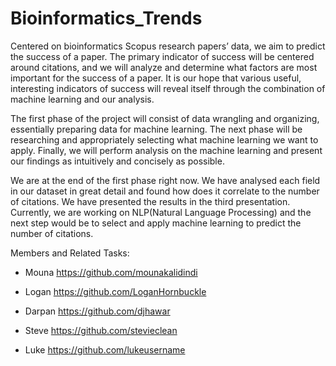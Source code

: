 # Bioinformatics_Trends
Centered on bioinformatics Scopus research papers’ data, we aim to predict the success of a paper.  The primary indicator of success will be centered around citations, and we will analyze and determine what factors are most important for the success of a paper.  It is our hope that various useful, interesting indicators of success will reveal itself through the combination of machine learning and our analysis.

The first phase of the project will consist of data wrangling and organizing, essentially preparing data for machine learning.  The next phase will be researching and appropriately selecting what machine learning we want to apply.  Finally, we will perform analysis on the machine learning and present our findings as intuitively and concisely as possible.

We are at the end of the first phase right now. We have analysed each field in our dataset in great detail and found how does it correlate to the number of citations. We have presented the results in the third presentation. Currently, we are working on NLP(Natural Language Processing) and the next step would be to select and apply machine learning to predict the number of citations.

Members and Related Tasks: 
- Mouna https://github.com/mounakalidindi

- Logan https://github.com/LoganHornbuckle

- Darpan https://github.com/djhawar

- Steve https://github.com/stevieclean

- Luke https://github.com/lukeusername
